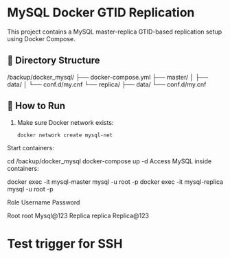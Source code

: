 # MySQL Docker GTID Replication

This project contains a MySQL master-replica GTID-based replication setup using Docker Compose.

## 🧱 Directory Structure

/backup/docker_mysql/
├── docker-compose.yml
├── master/
│ ├── data/
│ └── conf.d/my.cnf
└── replica/
├── data/
└── conf.d/my.cnf

## 🐳 How to Run

1. Make sure Docker network exists:
   ```bash
   docker network create mysql-net
Start containers:

cd /backup/docker_mysql
docker-compose up -d
Access MySQL inside containers:

docker exec -it mysql-master mysql -u root -p
docker exec -it mysql-replica mysql -u root -p

Role	 Username	Password

Root 	 root    	Mysql@123
Replica	 replica  	Replica@123
# Test trigger for SSH
